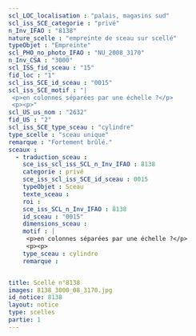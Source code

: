 ```yaml
---
scl_LOC_localisation : "palais, magasins sud"
scl_iss_SCE_categorie : "privé"
n_Inv_IFAO : "8138"
nature_scelle : "empreinte de sceau sur scellé"
typeObjet : "Empreinte"
scl_PHO_no_photo_IFAO : "NU_2008_3170"
n_Inv_CSA : "3000"
scl_ISS_fid_sceau : "15"
fid_loc : "1"
scl_iss_SCE_id_sceau : "0015"
scl_iss_SCE_motif : "|
 <p>en colonnes séparées par une échelle ?</p>
 <p><p>"
scl_US_us_nom : "2632"
fid_US : "2"
scl_iss_SCE_type_sceau : "cylindre"
type_scelle : "sceau unique"
remarque : "Fortement brûlé."
sceaux :
  - traduction_sceau : 
    sce_iss_scl_iss_SCL_n_Inv_IFAO : 8138
    categorie : privé
    sce_iss_scl_iss_SCE_id_sceau : 0015
    typeObjet : Sceau
    texte_sceau : 
    roi : 
    sce_iss_SCL_n_Inv_IFAO : 8138
    id_sceau : "0015"
    dimensions_sceau : 
    motif : |
     <p>en colonnes séparées par une échelle ?</p>
     <p><p>
    type_sceau : cylindre
    remarque : 


title: Scellé n°8138
images: 8138_3000_08_3170.jpg
id_notice: 8138
layout: notice
type: scelles
partie: 1
---
```


